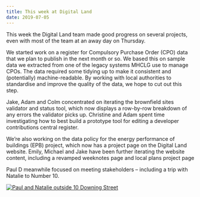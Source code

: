 ```yaml
---
title: This week at Digital Land
date: 2019-07-05
---
```


This week the Digital Land team made good progress on several projects, even with most of the team at an away day on Thursday.

We started work on a register for Compulsory Purchase Order (CPO) data that we plan to publish in the next month or so. We based this on sample data we extracted from one of the legacy systems MHCLG use to manage CPOs. The data required some tidying up to make it consistent and (potentially) machine-readable. By working with local authorities to standardise and improve the quality of the data, we hope to cut out this step.

Jake, Adam and Colm concentrated on iterating the brownfield sites validator and status tool, which now displays a row-by-row breakdown of any errors the validator picks up. Christine and Adam spent time investigating how to best build a prototype tool for editing a developer contributions central register.

We’re also working on the data policy for the energy performance of buildings (EPB) project, which now has a project page on the Digital Land website. Emily, Michael and Jake have been further iterating the website content, including a revamped weeknotes page and local plans project page

Paul D meanwhile focused on meeting stakeholders – including a trip with Natalie to Number 10. 

<a href="https://www.flickr.com/photos/182343195@N08/48204919047/in/dateposted-public/" title="Paul and Natalie outside 10 Downing Street"><img src="https://live.staticflickr.com/65535/48204919047_3157fbde7e_c.jpg" alt="Paul and Natalie outside 10 Downing Street"></a>
